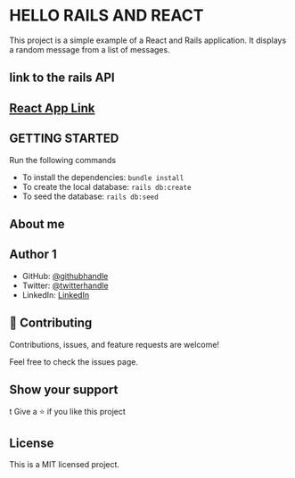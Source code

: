# HELLO RAILS AND REACT

This project is a simple example of a React and Rails application. It displays a random message from a list of messages.

## link to the rails API
## [React App Link](https://github.com/LYANGEND/hello-react-front-end)

## GETTING STARTED

Run the following commands

- To install the dependencies: `bundle install`
- To create the local database: `rails db:create`
- To seed the database: `rails db:seed`


## About me

## Author 1

- GitHub: [@githubhandle](https://github.com/BasitKorede)
- Twitter: [@twitterhandle](https://twitter.com/basit_korede2)
- LinkedIn: [LinkedIn](https://www.linkedin.com/in/basit-korede/)

## 🤝 Contributing

Contributions, issues, and feature requests are welcome!

Feel free to check the issues page.

## Show your support
t
Give a ⭐️ if you like this project

## License

This is a MIT licensed project.
